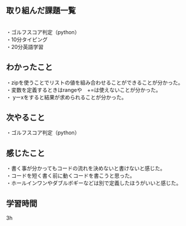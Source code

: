 ## 取り組んだ課題一覧
<br>・ゴルフスコア判定（python）
<br>・10分タイピング
<br>・20分英語学習


## わかったこと
・zipを使うことでリストの値を組み合わせることができることが分かった。
<br>・変数を定義するときはrangeや　+=は使えないことが分かった。
<br>・  yーxをすると結果が求められることが分かった。
## 次やること
・ゴルフスコア判定（python）

## 感じたこと
・書く事が分かってもコードの流れを決めないと書けないと感じた。
<br>・コードを短く書く前に動くコードを書こうと思った。
<br>・ホールインワンやダブルボギーなどは別で定義したほうがいいと感じた。
## 学習時間
  3h
